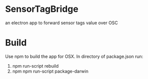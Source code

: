 # SensorTagBridge
an electron app to forward sensor tags value over OSC

# Build
Use npm to build the app for OSX.
In directory of package.json run:
1. npm run-script rebuild
2. npm npm run-script package-darwin

